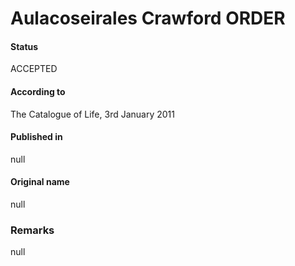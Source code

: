 Aulacoseirales Crawford ORDER
=======

#### Status
ACCEPTED

#### According to
The Catalogue of Life, 3rd January 2011

#### Published in
null

#### Original name
null

### Remarks
null